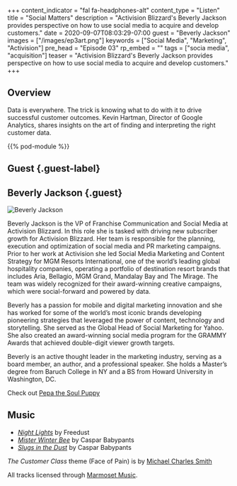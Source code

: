 +++
content_indicator = "fal fa-headphones-alt"
content_type = "Listen"
title = "Social Matters"
description = "Activision Blizzard's Beverly Jackson provides perspective on how to use social media to acquire and develop customers."
date = 2020-09-07T08:03:29-07:00
guest = "Beverly Jackson"
images = ["/images/ep3art.png"]
keywords = ["Social Media", "Marketing", "Activision"]
pre_head = "Episode 03"
rp_embed = ""
tags = ["socia media", "acquisition"]
teaser = "Activision Blizzard's	 Beverly Jackson provides perspective on how to use social media to acquire and develop customers."
+++

## Overview

Data is everywhere. The trick is knowing what to do with it to drive successful customer outcomes. Kevin Hartman, Director of Google Analytics, shares insights on the art of finding and interpreting the right customer data.

{{% pod-module %}}

## Guest {.guest-label}
##  Beverly Jackson {.guest}

![Beverly Jackson](/images/beverly-jackson.jpg)

Beverly Jackson is the VP of Franchise Communication and Social Media at Activision Blizzard. In this role she is tasked with driving new subscriber growth for Activision Blizzard. Her team is responsible for the planning, execution and optimization of social media and PR marketing campaigns. Prior to her work at Activision she led Social Media Marketing and Content Strategy for MGM Resorts International, one of the world’s leading global hospitality companies, operating a portfolio of destination resort brands that includes Aria, Bellagio, MGM Grand, Mandalay Bay and The Mirage. The team was widely recognized for their award-winning creative campaigns, which were social-forward and powered by data.
 
Beverly has a passion for mobile and digital marketing innovation and she has worked for some of the world’s most iconic brands developing pioneering strategies that leveraged the power of content, technology and storytelling. She served as the Global Head of Social Marketing for Yahoo. She also created an award-winning social media program for the GRAMMY Awards that achieved double-digit viewer growth targets.
 
Beverly is an active thought leader in the marketing industry, serving as a board member, an author, and a professional speaker. She holds a Master’s degree from Baruch College in NY and a BS from Howard University in Washington, DC.

Check out [Pepa the Soul Puppy](https://www.instagram.com/pepathesoulpuppy/)

## Music

- *[Night Lights](https://www.marmosetmusic.com/browse/50193-night-lights-instrumental)* by Freedust
- *[Mister Winter Bee](https://www.marmosetmusic.com/browse/23766-mister-winter-bee-instrumental)* by Caspar Babypants
- *[Slugs in the Dust](https://www.marmosetmusic.com/browse/71090-slugs-in-the-dust-instrumental)* by Caspar Babypants

_The Customer Class_ theme (Face of Pain) is by [Michael Charles Smith](https://www.marmosetmusic.com/artists/michael-charles-smith)

All tracks licensed through [Marmoset Music](https://www.marmosetmusic.com/).
